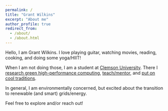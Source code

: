 ```yaml
---
permalink: /
title: "Grant Wilkins"
excerpt: "About me"
author_profile: true
redirect_from: 
  - /about/
  - /about.html
---
```


Hello, I am Grant Wilkins. I love playing guitar, watching movies, reading, cooking, and doing some yoga/HIIT! 

When I am not doing those, I am a student at [Clemson University](https://www.clemson.edu/). There I [research green high-performance computing](https://jonccal.people.clemson.edu/), [teach/mentor](https://www.clemson.edu/cecas/departments/ge/about-us/UTA.html), and [put on cool traditions](https://alumni.clemson.edu/get-involved/groups/student-alumni-association/#tab-id-2). 

In general, I am environmentally concerned, but excited about the transition to renewable (and smart) grids/energy.

Feel free to explore and/or reach out!